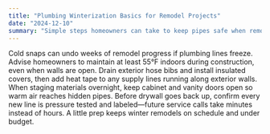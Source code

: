```yaml
---
title: "Plumbing Winterization Basics for Remodel Projects"
date: "2024-12-10"
summary: "Simple steps homeowners can take to keep pipes safe when remodeling in cold weather."
---
```


Cold snaps can undo weeks of remodel progress if plumbing lines freeze. Advise homeowners to maintain at least 55°F indoors during construction, even when walls are open. Drain exterior hose bibs and install insulated covers, then add heat tape to any supply lines running along exterior walls. When staging materials overnight, keep cabinet and vanity doors open so warm air reaches hidden pipes. Before drywall goes back up, confirm every new line is pressure tested and labeled—future service calls take minutes instead of hours. A little prep keeps winter remodels on schedule and under budget.
